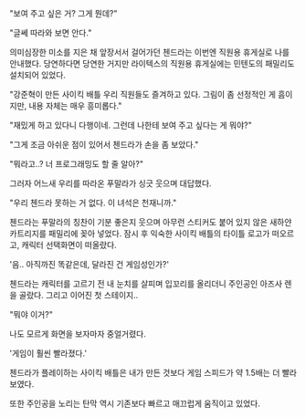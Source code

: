 "보여 주고 싶은 거? 그게 뭔데?"

"글쎄 따라와 보면 안다."

의미심장한 미소를 지은 채 앞장서서 걸어가던 첸드라는 이번엔 직원용 휴게실로 나를 안내했다. 당연하다면 당연한 거지만 라이텍스의 직원용 휴게실에는 민텐도의 패밀리도 설치되어 있었다.

"강준혁이 만든 사이킥 배틀 우리 직원들도 즐겨하고 있다. 그림이 좀 선정적인 게 흠이지만, 내용 자체는 매우 흥미롭다."

"재밌게 하고 있다니 다행이네. 그런데 나한테 보여 주고 싶다는 게 뭐야?"

"그게 조금 아쉬운 점이 있어서 첸드라가 손을 좀 보았다."

"뭐라고..? 너 프로그래밍도 할 줄 알아?"

그러자 어느새 우리를 따라온 푸말라가 싱긋 웃으며 대답했다.

"우리 첸드라 못하는 거 없다. 이 녀석은 천재니까."

첸드라는 푸말라의 칭찬이 기분 좋은지 웃으며 아무런 스티커도 붙어 있지 않은 새하얀 카트리지를 패밀리에 꽂아 넣었다. 잠시 후 익숙한 사이킥 배틀의 타이틀 로고가 떠오르고, 캐릭터 선택화면이 떠올랐다.

'음.. 아직까진 똑같은데, 달라진 건 게임성인가?'

첸드라는 캐릭터를 고르기 전 내 눈치를 살피며 입꼬리를 올리더니 주인공인 아즈사 렌을 골랐다. 그리고 이어진 첫 스테이지..

"뭐야 이거?"

나도 모르게 화면을 보자마자 중얼거렸다.

'게임이 훨씬 빨라졌다.'

첸드라가 플레이하는 사이킥 배틀은 내가 만든 것보다 게임 스피드가 약 1.5배는 더 빨라보였다.

또한 주인공을 노리는 탄막 역시 기존보다 빠르고 매끄럽게 움직이고 있었다.